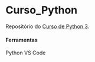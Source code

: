 # Curso_Python
Repositório do [Curso de Python 3](https://www.udemy.com/course/python-3-do-zero-ao-avancado/?couponCode=KEEPLEARNING). 

#### Ferramentas
Python
VS Code
